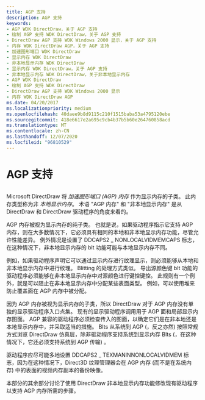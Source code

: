 ```yaml
---
title: AGP 支持
description: AGP 支持
keywords:
- AGP WDK DirectDraw，关于 AGP 支持
- 绘制 AGP 支持 WDK DirectDraw，关于 AGP 支持
- DirectDraw AGP 支持 WDK Windows 2000 显示，关于 AGP 支持
- 内存 WDK DirectDraw AGP，关于 AGP 支持
- 加速图形端口 WDK DirectDraw
- 显示内存 WDK DirectDraw
- 非本地显示内存 WDK DirectDraw
- 显示内存 WDK DirectDraw，关于 AGP 支持
- 非本地显示内存 WDK DirectDraw，关于非本地显示内存
- AGP WDK DirectDraw
- 绘制 AGP 支持 WDK DirectDraw
- DirectDraw AGP 支持 WDK Windows 2000 显示
- 内存 WDK DirectDraw AGP
ms.date: 04/20/2017
ms.localizationpriority: medium
ms.openlocfilehash: 40daee9b8d9115c210f1515baba53a4795120ebe
ms.sourcegitcommit: 418e6617e2a695c9cb4b37b5b60e264760858acd
ms.translationtype: MT
ms.contentlocale: zh-CN
ms.lasthandoff: 12/07/2020
ms.locfileid: "96810529"
---
```

# <a name="agp-support"></a>AGP 支持


## <span id="ddk_agp_support_gg"></span><span id="DDK_AGP_SUPPORT_GG"></span>


Microsoft DirectDraw 将 *加速图形端口 (AGP) 内存* 作为显示内存的子类。 此内存类型称为非 *本地显示内存*。 术语 "AGP 内存" 和 "非本地显示内存" 是从 DirectDraw 和 DirectDraw 驱动程序的角度来看的。

AGP 内存被视为显示内存的纯子类。 也就是说，如果驱动程序指示它支持 AGP 内存，则在大多数情况下，它必须具有相同的本地和非本地显示内存功能，尽管允许性能差异。 例外情况是设置了 DDCAPS2 \_ NONLOCALVIDMEMCAPS 标志，在这种情况下，非本地显示内存的 blt 功能可能与本地显示内存不同。

例如，如果驱动程序声明它可以通过显示内存进行纹理显示，则必须能够从本地和非本地显示内存中进行纹理。 Blitting 的处理方式类似。 导出源颜色键 blt 功能的驱动程序必须能够在非本地显示内存中对源颜色进行键控键控。 此规则有一个例外，就是可以阻止在非本地显示内存中分配某些表面类型。 例如，可以使用堆来防止覆盖面在 AGP 内存中被分配。

因为 AGP 内存被视为显示内存的子类，所以 DirectDraw 对于 AGP 内存没有单独的显示驱动程序入口点集。 现有的显示驱动程序调用用于 AGP 面和局部显示内存图面。 AGP 兼容的驱动程序必须检查传入的图面，以确定它们是在非本地还是本地显示内存中，并采取适当的措施。 Blts 从系统到 AGP (，反之亦然) 按照常规方式浏览 DirectDraw 仿真层，除非驱动程序支持系统到显示内存 Blts (，在这种情况下，它还必须支持系统到 AGP 传输) 。

驱动程序应尽可能多地设置 DDCAPS2 \_ TEXMANINNONLOCALVIDMEM 标志，因为在这种情况下，Direct3D 纹理管理器会在 AGP 内存 (而不是在系统内存) 中的表面的视频内存副本的备份映像。

本部分的其余部分讨论了使用 DirectDraw 非本地显示内存功能修改现有驱动程序以支持 AGP 内存所需的步骤。

 

 





